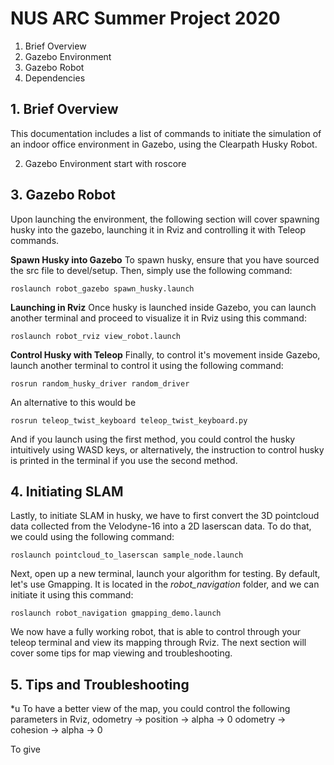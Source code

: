 
# NUS ARC Summer Project 2020

 1. Brief Overview 
 2. Gazebo Environment
 3. Gazebo Robot 
 4. Dependencies 

## 1. Brief Overview
This documentation includes a list of commands to initiate the simulation of an indoor office environment in Gazebo, using the Clearpath Husky Robot. 

2. Gazebo Environment
start with roscore 

## 3. Gazebo Robot
Upon launching the environment, the following section will cover spawning husky into the gazebo, launching it in Rviz and controlling it with Teleop commands. 

**Spawn Husky into Gazebo**
To spawn husky, ensure that you have sourced the src file to devel/setup. Then, simply use the following command:

    roslaunch robot_gazebo spawn_husky.launch

**Launching in Rviz**
Once husky is launched inside Gazebo, you can launch another terminal and proceed to visualize it in Rviz using this command:

    roslaunch robot_rviz view_robot.launch

**Control Husky with Teleop**
Finally, to control it's movement inside Gazebo, launch another terminal to control it using the following command:

    rosrun random_husky_driver random_driver
An alternative to this would be 

    rosrun teleop_twist_keyboard teleop_twist_keyboard.py
And if you launch using the first method, you could control the husky intuitively using WASD keys, or alternatively, the instruction to control husky is printed in the terminal if you use the second method.

## 4. Initiating SLAM 
Lastly, to initiate SLAM in husky, we have to first convert the 3D pointcloud data collected from the Velodyne-16 into a 2D laserscan data. To do that, we could using the following command: 

    roslaunch pointcloud_to_laserscan sample_node.launch
 
Next, open up a new terminal, launch your algorithm for testing. By default, let's use Gmapping. It is located in the *robot_navigation* folder, and we can initiate it using this command: 

    roslaunch robot_navigation gmapping_demo.launch
We now have a fully working robot, that is able to control through your teleop terminal and view its mapping through Rviz. The next section will cover some tips for map viewing and troubleshooting. 

## 5. Tips and Troubleshooting
*u
To have a better view of the map, you could control the following parameters in Rviz, 
odometry -> position -> alpha -> 0
odometry -> cohesion -> alpha -> 0 

To give 
<!--stackedit_data:
eyJoaXN0b3J5IjpbLTIzMjQ0NjgwMywtMTc3OTM1MDgzMiwtOT
I1ODY3NjM2LDE4NjI1MDk3MDVdfQ==
-->
